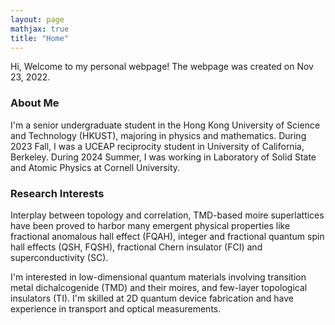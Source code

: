 ```yaml
---
layout: page
mathjax: true
title: "Home"
---
```


Hi, Welcome to my personal webpage! The webpage was created on Nov 23, 2022.

### About Me
I'm a senior undergraduate student in the Hong Kong University of Science and Technology (HKUST), majoring in physics and mathematics. During 2023 Fall, I was a UCEAP reciprocity student in University of California, Berkeley. During 2024 Summer, I was working in Laboratory of Solid State and Atomic Physics at Cornell University.

### Research Interests
Interplay between topology and correlation, TMD-based moire superlattices have been proved to harbor many emergent physical properties like fractional anomalous hall effect (FQAH), integer and fractional quantum spin hall effects (QSH, FQSH), fractional Chern insulator (FCI) and superconductivity (SC). 

I'm interested in low-dimensional quantum materials involving transition metal dichalcogenide (TMD) and their moires, and few-layer topological insulators (TI). I'm skilled at 2D quantum device fabrication and have experience in transport and optical measurements. 



